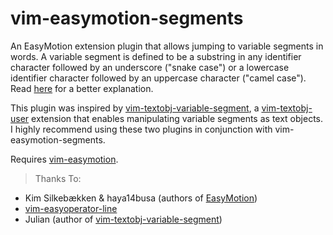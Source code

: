 # vim-easymotion-segments

An EasyMotion extension plugin that allows jumping to variable segments in words. A variable segment is defined to be a
substring in any identifier character followed by an underscore ("snake case") or a lowercase identifier character
followed by an uppercase character ("camel case"). Read [here](https://github.com/Julian/vim-textobj-variable-segment)
for a better explanation.

This plugin was inspired by [vim-textobj-variable-segment](https://github.com/Julian/vim-textobj-variable-segment), a
[vim-textobj-user](https://github.com/kana/vim-textobj-user) extension that enables manipulating variable segments as
text objects. I highly recommend using these two plugins in conjunction with vim-easymotion-segments.


Requires [vim-easymotion](https://github.com/easymotion/vim-easymotion).


> Thanks To:
> 
- Kim Silkebækken & haya14busa (authors of [EasyMotion](https://github.com/easymotion/vim-easymotion))
- [vim-easyoperator-line](https://github.com/haya14busa/vim-easyoperator-line)
- Julian (author of [vim-textobj-variable-segment](https://github.com/Julian/vim-textobj-variable-segment))
